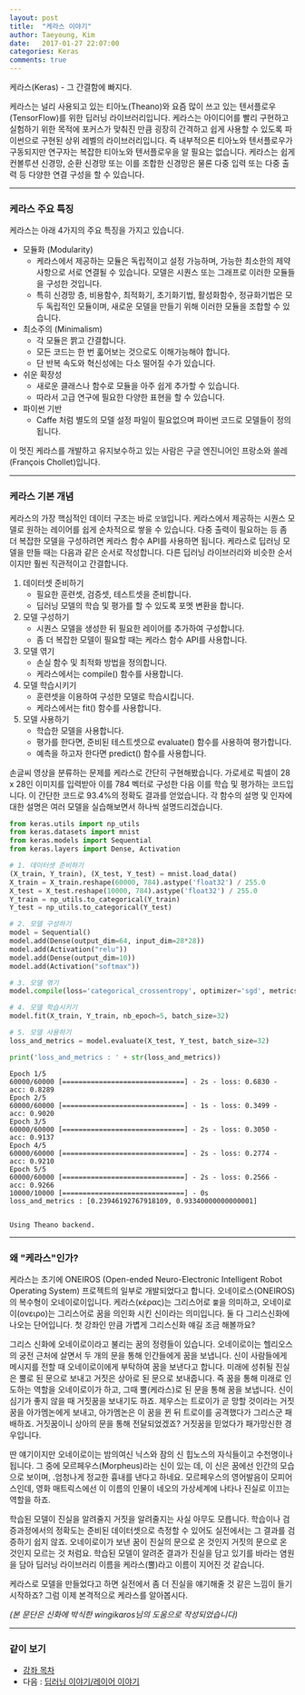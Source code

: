 ```yaml
---
layout: post
title:  "케라스 이야기"
author: Taeyoung, Kim
date:   2017-01-27 22:07:00
categories: Keras
comments: true
---
```

케라스(Keras) - 그 간결함에 빠지다.

케라스는 널리 사용되고 있는 티아노(Theano)와 요즘 많이 쓰고 있는 텐서플로우(TensorFlow)를 위한 딥러닝 라이브러리입니다. 케라스는 아이디어를 빨리 구현하고 실험하기 위한 목적에 포커스가 맞춰진 만큼 굉장히 간격하고 쉽게 사용할 수 있도록 파이썬으로 구현된 상위 레벨의 라이브러리입니다. 즉 내부적으론 티아노와 텐서플로우가 구동되지만 연구자는 복잡한 티아노와 텐서플로우을 알 필요는 없습니다. 케라스는 쉽게 컨볼루션 신경망, 순환 신경망 또는 이를 조합한 신경망은 물론 다중 입력 또는 다중 출력 등 다양한 연결 구성을 할 수 있습니다.

---

### 케라스 주요 특징

케라스는 아래 4가지의 주요 특징을 가지고 있습니다.

* 모듈화 (Modularity)
    * 케라스에서 제공하는 모듈은 독립적이고 설정 가능하며, 가능한 최소한의 제약사항으로 서로 연결될 수 있습니다. 모델은 시퀀스 또는 그래프로 이러한 모듈들을 구성한 것입니다.
    * 특히 신경망 층, 비용함수, 최적화기, 초기화기법, 활성화함수, 정규화기법은 모두 독립적인 모듈이며, 새로운 모델을 만들기 위해 이러한 모듈을 조합할 수 있습니다.
* 최소주의 (Minimalism)
    * 각 모듈은 짥고 간결합니다.
    * 모든 코드는 한 번 훏어보는 것으로도 이해가능해야 합니다.
    * 단 반복 속도와 혁신성에는 다소 떨어질 수가 있습니다. 
* 쉬운 확장성
    * 새로운 클래스나 함수로 모듈을 아주 쉽게 추가할 수 있습니다. 
    * 따라서 고급 연구에 필요한 다양한 표현을 할 수 있습니다. 
* 파이썬 기반
    * Caffe 처럼 별도의 모델 설정 파일이 필요없으며 파이썬 코드로 모델들이 정의됩니다.
    
이 멋진 케라스를 개발하고 유지보수하고 있는 사람은 구글 엔진니어인 프랑소와 쏠레(François Chollet)입니다.

---

### 케라스 기본 개념

케라스의 가장 핵심적인 데이터 구조는 바로 `모델`입니다. 케라스에서 제공하는 시퀀스 모델로 원하는 레이어를 쉽게 순차적으로 쌓을 수 있습니다. 다중 출력이 필요하는 등 좀 더 복잡한 모델을 구성하려면 케라스 함수 API를 사용하면 됩니다. 케라스로 딥러닝 모델을 만들 때는 다음과 같은 순서로 작성합니다. 다른 딥러닝 라이브러리와 비슷한 순서이지만 훨씬 직관적이고 간결합니다. 

1. 데이터셋 준비하기
    * 필요한 훈련셋, 검증셋, 테스트셋을 준비합니다.
    * 딥러닝 모델의 학습 및 평가를 할 수 있도록 포멧 변환을 합니다.
1. 모델 구성하기
    * 시퀀스 모델을 생성한 뒤 필요한 레이어를 추가하여 구성합니다.
    * 좀 더 복잡한 모델이 필요할 때는 케라스 함수 API를 사용합니다.
1. 모델 엮기
    * 손실 함수 및 최적화 방법을 정의합니다.
    * 케라스에서는 compile() 함수를 사용합니다.
1. 모델 학습시키기
    * 훈련셋을 이용하여 구성한 모델로 학습시킵니다.
    * 케라스에서는 fit() 함수를 사용합니다.
1. 모델 사용하기
    * 학습한 모델을 사용합니다. 
    * 평가를 한다면, 준비된 테스트셋으로 evaluate() 함수를 사용하여 평가합니다.
    * 예측을 하고자 한다면 predict() 함수를 사용합니다.

손글씨 영상을 분류하는 문제를 케라스로 간단히 구현해봤습니다. 가로세로 픽셀이 28 x 28인 이미지를 입력받아 이를 784 벡터로 구성한 다음 이를 학습 및 평가하는 코드입니다. 이 간단한 코드로 93.4%의 정확도 결과를 얻었습니다. 각 함수의 설명 및 인자에 대한 설명은 여러 모델을 실습해보면서 하나씩 설명드리겠습니다. 


```python
from keras.utils import np_utils
from keras.datasets import mnist
from keras.models import Sequential
from keras.layers import Dense, Activation

# 1. 데이터셋 준비하기
(X_train, Y_train), (X_test, Y_test) = mnist.load_data()
X_train = X_train.reshape(60000, 784).astype('float32') / 255.0
X_test = X_test.reshape(10000, 784).astype('float32') / 255.0
Y_train = np_utils.to_categorical(Y_train)
Y_test = np_utils.to_categorical(Y_test)

# 2. 모델 구성하기
model = Sequential()
model.add(Dense(output_dim=64, input_dim=28*28))
model.add(Activation("relu"))
model.add(Dense(output_dim=10))
model.add(Activation("softmax"))

# 3. 모델 엮기
model.compile(loss='categorical_crossentropy', optimizer='sgd', metrics=['accuracy'])

# 4. 모델 학습시키기
model.fit(X_train, Y_train, nb_epoch=5, batch_size=32)

# 5. 모델 사용하기
loss_and_metrics = model.evaluate(X_test, Y_test, batch_size=32)

print('loss_and_metrics : ' + str(loss_and_metrics))
```

    Epoch 1/5
    60000/60000 [==============================] - 2s - loss: 0.6830 - acc: 0.8289     
    Epoch 2/5
    60000/60000 [==============================] - 1s - loss: 0.3499 - acc: 0.9020     
    Epoch 3/5
    60000/60000 [==============================] - 2s - loss: 0.3050 - acc: 0.9137     
    Epoch 4/5
    60000/60000 [==============================] - 2s - loss: 0.2774 - acc: 0.9210     
    Epoch 5/5
    60000/60000 [==============================] - 2s - loss: 0.2566 - acc: 0.9266     
    10000/10000 [==============================] - 0s     
    loss_and_metrics : [0.23946192767918109, 0.93340000000000001]


    Using Theano backend.



---

### 왜 "케라스"인가?

케라스는 초기에 ONEIROS (Open-ended Neuro-Electronic Intelligent Robot Operating System) 프로젝트의 일부로 개발되었다고 합니다. 오네이로스(ONEIROS)의 복수형이 오네이로이입니다. 케라스(κέρας)는 그리스어로 `뿔`을 의미하고, 오네이로이(ονειρο)는 그리스어로 꿈을 의인화 시킨 신이라는 의미입니다. 둘 다 그리스신화에 나오는 단어입니다. 첫 강좌인 만큼 가볍게 그리스신화 얘길 조금 해볼까요?

그리스 신화에 오네이로이라고 불리는 꿈의 정령들이 있습니다. 오네이로이는 헬리오스의 궁전 근처에 살면서 두 개의 문을 통해 인간들에게 꿈을 보냅니다. 신이 사람들에게 메시지를 전할 때 오네이로이에게 부탁하여 꿈을 보낸다고 합니다. 미래에 성취될 진실은 뿔로 된 문으로 보내고 거짓은 상아로 된 문으로 보내줍니다. 즉 꿈을 통해 미래로 인도하는 역할을 오네이로이가 하고, 그때 뿔(케라스)로 된 문을 통해 꿈을 보냅니다. 신이 심기가 좋지 않을 때 거짓꿈을 보내기도 하죠. 제우스는 트로이가 곧 망할 것이라는 거짓꿈을 아가멤논에게 보내고, 아가멤논은 이 꿈을 뀐 뒤 트로이를 공격했다가 그리스군 패배하죠. 거짓꿈이니 상아의 문을 통해 전달되었겠죠? 거짓꿈을 믿었다가 패가망신한 경우입니다.

딴 얘기이지만 오네이로이는 밤의여신 닉스와 잠의 신 힙노스의 자식들이고 수천명이나 됩니다. 그 중에 모르페우스(Morpheus)라는 신이 있는 데, 이 신은 꿈에선 인간의 모습으로 보이며, .엄청나게 정교한 흉내를 낸다고 하네요. 모르페우스의 영어발음이 모피어스인데, 영화 매트릭스에선 이 이름의 인물이 네오의 가상세계에 나타나 진실로 이끄는 역할을 하죠.

학습된 모델이 진실을 알려줄지 거짓을 알려줄지는 사실 아무도 모릅니다. 학습이나 검증과정에서의 정확도는 준비된 데이터셋으로 측정할 수 있어도 실전에서는 그 결과를 검증하기 쉽지 않죠. 오네이로이가 보낸 꿈이 진실의 문으로 온 것인지 거짓의 문으로 온 것인지 모르는 것 처럼요. 학습된 모델이 알려준 결과가 진실을 담고 있기를 바라는 염원을 담아 딥러닝 라이브러리 이름을 케라스(뿔)라고 이름이 지어진 것 같습니다. 

케라스로 모델을 만들었다고 하면 실전에서 좀 더 진실을 얘기해줄 것 같은 느낌이 들기 시작하죠? 그럼 이제 본격적으로 케라스를 알아봅시다.

_(본 문단은 신화에 박식한 wingikaros님의 도움으로 작성되었습니다)_


---

### 같이 보기

* [강좌 목차](https://tykimos.github.io/Keras/2017/01/27/Keras_Lecture_Contents/)
* 다음 : [딥러닝 이야기/레이어 이야기](https://tykimos.github.io/Keras/2017/01/27/Layer_Talk/)


```python

```
